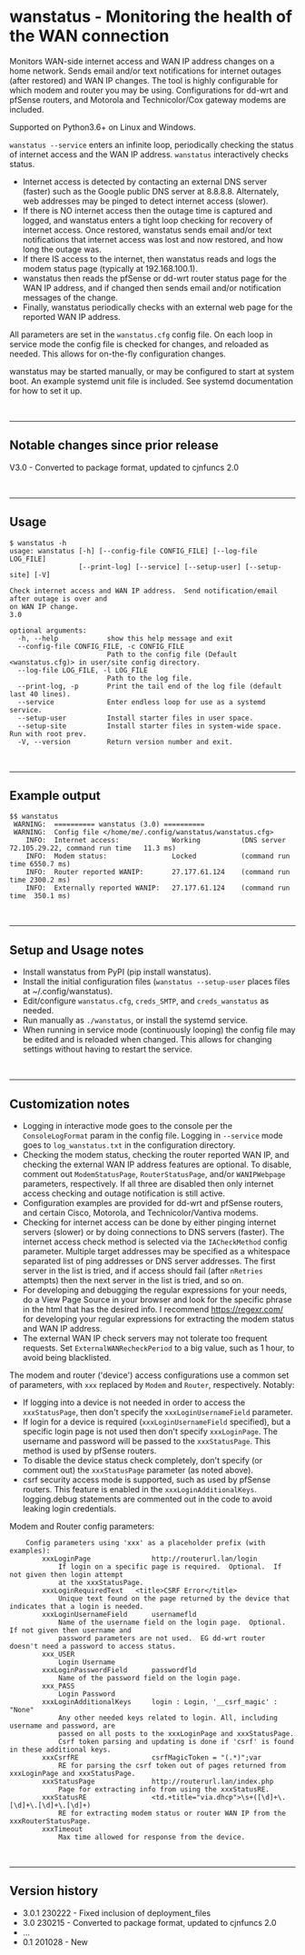 # wanstatus - Monitoring the health of the WAN connection

Monitors WAN-side internet access and WAN IP address changes on a home network.  Sends email and/or text notifications for internet outages (after restored) and WAN IP changes.  The tool is highly configurable for which modem and router you may be using.  Configurations for dd-wrt and pfSense routers, and Motorola and Technicolor/Cox gateway modems are included.

Supported on Python3.6+ on Linux and Windows.


`wanstatus --service` enters an infinite loop, periodically checking the status of internet access and the WAN IP address.  `wanstatus` interactively checks status.

- Internet access is detected by contacting an external DNS server (faster) such as the Google public DNS server at 8.8.8.8.  Alternately, web addresses may be pinged to detect internet access (slower).
- If there is NO internet access then the outage time is captured and logged, and wanstatus enters a tight loop checking for recovery of internet access.  Once restored, wanstatus sends email and/or text notifications that internet access was lost and now restored, and how long the outage was.
- If there IS access to the internet, then wanstatus reads and logs the modem status page (typically at 192.168.100.1).
- wanstatus then reads the pfSense or dd-wrt router status page for the WAN IP address, and if changed then sends email and/or notification messages of the change.
- Finally, wanstatus periodically checks with an external web page for the reported WAN IP address.  


All parameters are set in the `wanstatus.cfg` config file.  On each loop in service mode the config file is checked for changes, and reloaded as needed.  This allows for on-the-fly configuration changes.

wanstatus may be started manually, or may be configured to start at system boot.  An example systemd unit file is included.  See systemd documentation for how to set it up.

<br/>

---

## Notable changes since prior release
V3.0 - Converted to package format, updated to cjnfuncs 2.0

<br/>

---

## Usage
```
$ wanstatus -h
usage: wanstatus [-h] [--config-file CONFIG_FILE] [--log-file LOG_FILE]
                 [--print-log] [--service] [--setup-user] [--setup-site] [-V]

Check internet access and WAN IP address.  Send notification/email after outage is over and
on WAN IP change.
3.0

optional arguments:
  -h, --help            show this help message and exit
  --config-file CONFIG_FILE, -c CONFIG_FILE
                        Path to the config file (Default <wanstatus.cfg)> in user/site config directory.
  --log-file LOG_FILE, -l LOG_FILE
                        Path to the log file.
  --print-log, -p       Print the tail end of the log file (default last 40 lines).
  --service             Enter endless loop for use as a systemd service.
  --setup-user          Install starter files in user space.
  --setup-site          Install starter files in system-wide space. Run with root prev.
  -V, --version         Return version number and exit.
```

<br/>

---

## Example output
```
$$ wanstatus 
 WARNING:  ========== wanstatus (3.0) ==========
 WARNING:  Config file </home/me/.config/wanstatus/wanstatus.cfg>
    INFO:  Internet access:             Working          (DNS server 72.105.29.22, command run time   11.3 ms)
    INFO:  Modem status:                Locked           (command run time 6550.7 ms)
    INFO:  Router reported WANIP:       27.177.61.124    (command run time 2300.2 ms)
    INFO:  Externally reported WANIP:   27.177.61.124    (command run time  350.1 ms)
```

<br/>

---

## Setup and Usage notes
- Install wanstatus from PyPI (pip install wanstatus).
- Install the initial configuration files (`wanstatus --setup-user` places files at ~/.config/wanstatus).
- Edit/configure `wanstatus.cfg`, `creds_SMTP`, and `creds_wanstatus` as needed.
- Run manually as `./wanstatus`, or install the systemd service.
- When running in service mode (continuously looping) the config file may be edited and is reloaded when changed.  This allows for changing settings without having to restart the service.


<br/>

---

## Customization notes
- Logging in interactive mode goes to the console per the `ConsoleLogFormat` param in the config file.  Logging in `--service`
mode goes to `log_wanstatus.txt` in the configuration directory. 
- Checking the modem status, checking the router reported WAN IP, and checking the external WAN IP address features are optional.  To disable, comment out `ModemStatusPage`, `RouterStatusPage`, and/or `WANIPWebpage` parameters, respectively.  If all three are disabled then only internet access checking and outage notification is still active.
- Configuration examples are provided for dd-wrt and pfSense routers, and certain Cisco, Motorola, and Technicolor/Vantiva modems.
- Checking for internet access can be done by either pinging internet servers (slower) or by doing connections to DNS servers (faster).  The internet access check method is selected via the  `IACheckMethod` config parameter.  Multiple target addresses may be specified as a whitespace separated list of ping addresses or DNS server addresses.  The first server in the list is tried, and if access should fail (after `nRetries` attempts) then the next server in the list is tried, and so on.
- For developing and debugging the regular expressions for your needs, do a View Page Source in your browser and look for the specific phrase in the html that has the desired info.  I recommend https://regexr.com/ for developing your regular expressions for extracting the modem status and WAN IP address. 
- The external WAN IP check servers may not tolerate too frequent requests.  Set `ExternalWANRecheckPeriod` to a big value, such as 1 hour, to avoid being blacklisted.

The modem and router ('device') access configurations use a common set of parameters, with `xxx` replaced by `Modem` and `Router`, respectively.  Notably:
- If logging into a device is not needed in order to access the `xxxStatusPage`, then don't specify the `xxxLoginUsernameField` parameter.
- If login for a device is required (`xxxLoginUsernameField` specified), but a specific login page is not used then don't specify `xxxLoginPage`.  The username and password will be passed to the `xxxStatusPage`.  This method is used by pfSense routers.
- To disable the device status check completely, don't specify (or comment out) the `xxxStatusPage` parameter (as noted above).
- csrf security access mode is supported, such as used by pfSense routers.  This feature is enabled in the `xxxLoginAdditionalKeys`.  logging.debug statements are commented out in the code to avoid leaking login credentials.

Modem and Router config parameters:
```
    Config parameters using 'xxx' as a placeholder prefix (with examples):
        xxxLoginPage               http://routerurl.lan/login
            If login on a specific page is required.  Optional.  If not given then login attempt 
            at the xxxStatusPage.
        xxxLoginRequiredText   <title>CSRF Error</title>
            Unique text found on the page returned by the device that indicates that a login is needed.
        xxxLoginUsernameField      usernamefld
            Name of the username field on the login page.  Optional.  If not given then username and 
            password parameters are not used.  EG dd-wrt router doesn't need a password to access status.
        xxx_USER
            Login Username
        xxxLoginPasswordField      passwordfld
            Name of the password field on the login page.
        xxx_PASS
            Login Password
        xxxLoginAdditionalKeys     login : Login, '__csrf_magic' : "None"
            Any other needed keys related to login. All, including username and password, are
            passed on all posts to the xxxLoginPage and xxxStatusPage.  
            Csrf token parsing and updating is done if 'csrf' is found in these additional keys.
        xxxCsrfRE                  csrfMagicToken = "(.*)";var
            RE for parsing the csrf token out of pages returned from xxxLoginPage and xxxStatusPage.
        xxxStatusPage              http://routerurl.lan/index.php
            Page for extracting info from using the xxxStatusRE.
        xxxStatusRE                <td.+title="via.dhcp">\s+([\d]+\.[\d]+\.[\d]+\.[\d]+)
            RE for extracting modem status or router WAN IP from the xxxRouterStatusPage.
        xxxTimeout
            Max time allowed for response from the device.
```

<br/>

---

## Version history
- 3.0.1 230222 - Fixed inclusion of deployment_files
- 3.0 230215 - Converted to package format, updated to cjnfuncs 2.0
- ...
- 0.1 201028 - New
